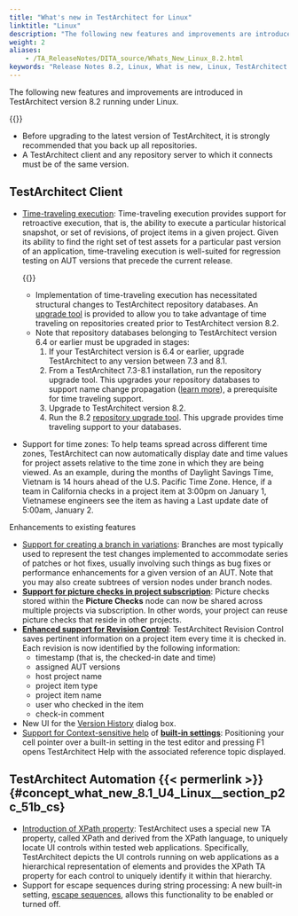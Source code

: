 ```yaml
--- 
title: "What's new in TestArchitect for Linux"
linktitle: "Linux"
description: "The following new features and improvements are introduced in TestArchitect version 8.2 running under Linux."
weight: 2
aliases: 
    - /TA_ReleaseNotes/DITA_source/Whats_New_Linux_8.2.html
keywords: "Release Notes 8.2, Linux, What is new, Linux, TestArchitect 8.2, TestArchitect 8.2, what is new, Linux"
---
```


The following new features and improvements are introduced in TestArchitect version 8.2 running under Linux.

{{<remember>}}

-   Before upgrading to the latest version of TestArchitect, it is strongly recommended that you back up all repositories.
-   A TestArchitect client and any repository server to which it connects must be of the same version.

## TestArchitect Client

-   [Time-traveling execution](/user-guide/test-execution/time-traveling-execution/): Time-traveling execution provides support for retroactive execution, that is, the ability to execute a particular historical snapshot, or set of revisions, of project items in a given project. Given its ability to find the right set of test assets for a particular past version of an application, time-traveling execution is well-suited for regression testing on AUT versions that precede the current release.

    {{<note>}}

    -   Implementation of time-traveling execution has necessitated structural changes to TestArchitect repository databases. An [upgrade tool](/administration-guide/repository-server-management/upgrading-the-repository-database-for-time-traveling-execution) is provided to allow you to take advantage of time traveling on repositories created prior to TestArchitect version 8.2.
    -   Note that repository databases belonging to TestArchitect version 6.4 or earlier must be upgraded in stages:
        1.  If your TestArchitect version is 6.4 or earlier, upgrade TestArchitect to any version between 7.3 and 8.1.
        2.  From a TestArchitect 7.3-8.1 installation, run the repository upgrade tool. This upgrades your repository databases to support name change propagation \([learn more](/administration-guide/repository-server-management/upgrading-the-repository-database-for-name-change-propagation/)\), a prerequisite for time traveling support.
        3.  Upgrade to TestArchitect version 8.2.
        4.  Run the 8.2 [repository upgrade tool](/administration-guide/repository-server-management/upgrading-the-repository-database-for-time-traveling-execution). This upgrade provides time traveling support to your databases.
-   Support for time zones: To help teams spread across different time zones, TestArchitect can now automatically display date and time values for project assets relative to the time zone in which they are being viewed. As an example, during the months of Daylight Savings Time, Vietnam is 14 hours ahead of the U.S. Pacific Time Zone. Hence, if a team in California checks in a project item at 3:00pm on January 1, Vietnamese engineers see the item as having a Last update date of 5:00am, January 2.

Enhancements to existing features

-   [Support for creating a branch in variations](/user-guide/variations/creating-linked-variations/the-systems-tree/create-a-new-branch-node): Branches are most typically used to represent the test changes implemented to accommodate series of patches or hot fixes, usually involving such things as bug fixes or performance enhancements for a given version of an AUT. Note that you may also create subtrees of version nodes under branch nodes.
-   [**Support for picture checks in project subscription**](/user-guide/projects-and-project-items/projects-in-testarchitect/project-subscription/): Picture checks stored within the **Picture Checks** node can now be shared across multiple projects via subscription. In other words, your project can reuse picture checks that reside in other projects.
-   [**Enhanced support for Revision Control**](/user-guide/projects-and-project-items/project-items/revision-control/): TestArchitect Revision Control saves pertinent information on a project item every time it is checked in. Each revision is now identified by the following information:
    -   timestamp \(that is, the checked-in date and time\)
    -   assigned AUT versions
    -   host project name
    -   project item type
    -   project item name
    -   user who checked in the item
    -   check-in comment
-   New UI for the [Version History](/user-guide/projects-and-project-items/project-items/revision-control/revision-history/) dialog box.
-   [Support for Context-sensitive help](/using-the-testarchitect-help-system/getting-help) of [**built-in settings**](/automation-guide/action-based-testing-language/built-in-settings/): Positioning your cell pointer over a built-in setting in the test editor and pressing F1 opens TestArchitect Help with the associated reference topic displayed.

## TestArchitect Automation {{< permerlink >}} {#concept_what_new_8.1_U4_Linux__section_p2c_51b_cs} 

-   [Introduction of XPath property](/user-guide/interface-definitions/control-properties/secondary-properties/xpath-property): TestArchitect uses a special new TA property, called XPath and derived from the XPath language, to uniquely locate UI controls within tested web applications. Specifically, TestArchitect depicts the UI controls running on web applications as a hierarchical representation of elements and provides the XPath TA property for each control to uniquely identify it within that hierarchy.
-   Support for escape sequences during string processing: A new built-in setting, [escape sequences](/automation-guide/action-based-testing-language/built-in-settings/value-settings/escape-sequences), allows this functionality to be enabled or turned off.


